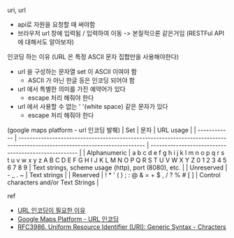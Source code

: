 uri, url

- api로 자원을 요청할 때 써야함
- 브라우저 url 창에 입력됨 / 입력하여 이동
  -> 본질적으론 같은거임 (RESTFul API 에 대해서도 알아보자)

인코딩 하는 이유 (URL 은 특정 ASCII 문자 집합만을 사용해야한다)

- url 을 구성하는 문자열 set 이 ASCII 이여야 함
  - ASCII 가 아닌 한글 등은 인코딩 되어야 함
- url 에서 특별한 의미를 가진 예약어가 있다
  - escape 처리 해줘야 한다
- url 에서 사용할 수 없는 ' '(white space) 같은 문자가 있다
  - escape 처리 해줘야 한다

(google maps platform - url 인코딩 발췌)
| Set | 문자 | URL usage |
| ------------ | --------------------------------------------------------------------------------------------------------------------------- | ---------------------------------------------------- |
| Alphanumeric | a b c d e f g h i j k l m n o p q r s t u v w x y z A B C D E F G H I J K L M N O P Q R S T U V W X Y Z 0 1 2 3 4 5 6 7 8 9 | Text strings, scheme usage (http), port (8080), etc. |
| Unreserved | - \_ . ~ | Text strings |
| Reserved | ! \* ' ( ) ; : @ & = + $ , / ? % # [ ] | Control characters and/or Text Strings |

ref

- [URL 인코딩이 필요한 이유](https://change-words.tistory.com/entry/URL-%EC%9D%B8%EC%BD%94%EB%94%A9-%ED%95%84%EC%9A%94%ED%95%9C-%EC%9D%B4%EC%9C%A0#:~:text=%EC%9D%B8%EC%BD%94%EB%94%A9%EC%9D%B4%20%ED%95%84%EC%9A%94%ED%95%9C%20%EC%9D%B4%EC%9C%A0%EB%A5%BC,%EC%9D%B8%EC%BD%94%EB%94%A9%EC%9D%B4%20%ED%95%84%EC%9A%94%ED%95%A0%20%EC%88%98%20%EC%9E%88%EC%8A%B5%EB%8B%88%EB%8B%A4.)
- [Google Maps Platform - URL 인코딩](https://developers.google.com/maps/url-encoding?hl=ko)
- [RFC3986. Uniform Resource Identifier (URI): Generic Syntax - Chracters](https://datatracker.ietf.org/doc/html/rfc3986#section-2)
